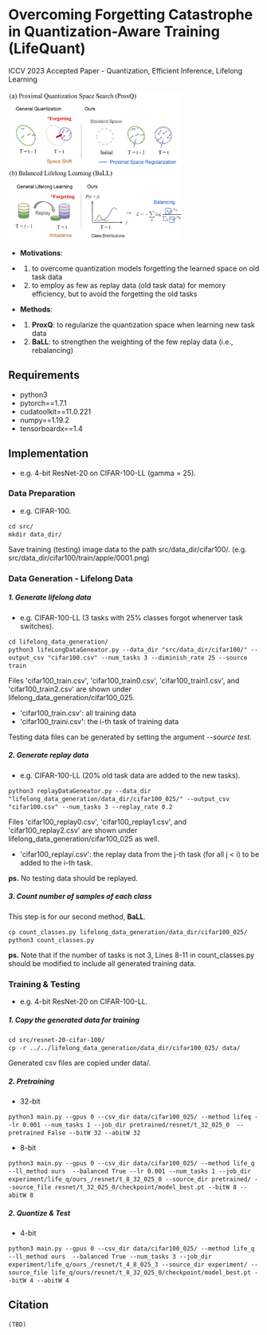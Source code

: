 # Overcoming Forgetting Catastrophe in Quantization-Aware Training (LifeQuant)
ICCV 2023 Accepted Paper - Quantization, Efficient Inference, Lifelong Learning 

<img src="img/overview.png" width="350" height="300">

* **Motivations**:

- 1. to overcome quantization models forgetting the learned space on old task data 
- 2. to employ as few as replay data (old task data) for memory efficiency, but to avoid the forgetting the old tasks

* **Methods**:

- 1. **ProxQ**: to regularize the quantization space when learning new task data
- 2. **BaLL**: to strengthen the weighting of the few replay data (i.e., rebalancing)

## Requirements

* python3
* pytorch==1.7.1
* cudatoolkit==11.0.221 
* numpy==1.19.2
* tensorboardx==1.4

## Implementation

* e.g. 4-bit ResNet-20 on CIFAR-100-LL (gamma = 25).

### Data Preparation

* e.g. CIFAR-100.

```shell
cd src/
mkdir data_dir/
```

Save training (testing) image data to the path src/data_dir/cifar100/. (e.g. src/data_dir/cifar100/train/apple/0001.png)

### Data Generation - Lifelong Data

##### 1. Generate lifelong data

* e.g. CIFAR-100-LL (3 tasks with 25% classes forgot whenerver task switches).

```shell
cd lifelong_data_generation/
python3 lifeLongDataGeneator.py --data_dir "src/data_dir/cifar100/" --output_csv "cifar100.csv" --num_tasks 3 --diminish_rate 25 --source train
```

Files 'cifar100_train.csv', 'cifar100_train0.csv', 'cifar100_train1.csv', and 'cifar100_train2.csv' are shown under lifelong_data_generation/cifar100_025.

* 'cifar100_train.csv': all training data
* 'cifar100_train$i$.csv': the i-th task of training data

Testing data files can be generated by setting the argument *--source test*.

##### 2. Generate replay data

* e.g. CIFAR-100-LL (20% old task data are added to the new tasks).

```shell
python3 replayDataGeneator.py --data_dir "lifelong_data_generation/data_dir/cifar100_025/" --output_csv "cifar100.csv" --num_tasks 3 --replay_rate 0.2
```

Files 'cifar100_replay0.csv', 'cifar100_replay1.csv', and 'cifar100_replay2.csv' are shown under lifelong_data_generation/cifar100_025 as well.

* 'cifar100_replay$i$.csv': the replay data from the j-th task (for all j < i) to be added to the i-th task.

**ps.** No testing data should be replayed.

##### 3. Count number of samples of each class

This step is for our second method, **BaLL**.

```shell
cp count_classes.py lifelong_data_generation/data_dir/cifar100_025/
python3 count_classes.py
```
**ps.** Note that if the number of tasks is not 3, Lines 8-11 in count_classes.py should be modified to include all generated training data.


### Training & Testing

* e.g. 4-bit ResNet-20 on CIFAR-100-LL.

##### 1. Copy the generated data for training

```shell
cd src/resnet-20-cifar-100/
cp -r ../../lifelong_data_generation/data_dir/cifar100_025/ data/
```
Generated csv files are copied under data/.

##### 2. Pretraining

* 32-bit

```shell
python3 main.py --gpus 0 --csv_dir data/cifar100_025/ --method lifeq --lr 0.001 --num_tasks 1 --job_dir pretrained/resnet/t_32_025_0  --pretrained False --bitW 32 --abitW 32
```

* 8-bit

```shell
python3 main.py --gpus 0 --csv_dir data/cifar100_025/ --method life_q --ll_method ours  --balanced True --lr 0.001 --num_tasks 1 --job_dir experiment/life_q/ours_/resnet/t_8_32_025_0 --source_dir pretrained/ --source_file resnet/t_32_025_0/checkpoint/model_best.pt --bitW 8 --abitW 8
```

##### 2. Quantize & Test

* 4-bit

```shell
python3 main.py --gpus 0 --csv_dir data/cifar100_025/ --method life_q --ll_method ours  --balanced True --num_tasks 3 --job_dir experiment/life_q/ours_/resnet/t_4_8_025_3 --source_dir experiment/ --source_file life_q/ours/resnet/t_8_32_025_0/checkpoint/model_best.pt --bitW 4 --abitW 4
```


## Citation

```shell
(TBD)
```
